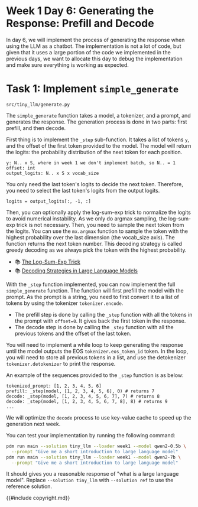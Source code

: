 # Week 1 Day 6: Generating the Response: Prefill and Decode

In day 6, we will implement the process of generating the response when using the LLM as a chatbot. The implementation
is not a lot of code, but given that it uses a large portion of the code we implemented in the previous days, we want
to allocate this day to debug the implementation and make sure everything is working as expected.

# Task 1: Implement `simple_generate`

```
src/tiny_llm/generate.py
```

The `simple_generate` function takes a model, a tokenizer, and a prompt, and generates the response. The generation
process is done in two parts: first prefill, and then decode.

First thing is to implement the `_step` sub-function. It takes a list of tokens `y`, and the offset of the first token
provided to the model. The model will return the logits: the probability distribution of the next token for each position.

```
y: N.. x S, where in week 1 we don't implement batch, so N.. = 1
offset: int
output_logits: N.. x S x vocab_size
```

You only need the last token's logits to decide the next token. Therefore, you need to select the last token's logits
from the output logits.

```
logits = output_logits[:, -1, :]
```

Then, you can optionally apply the log-sum-exp trick to normalize the logits to avoid numerical instability. As we only
do argmax sampling, the log-sum-exp trick is not necessary. Then, you need to sample the next token from the logits.
You can use the `mx.argmax` function to sample the token with the highest probability over the last dimension
(the vocab_size axis). The function returns the next token number. This decoding strategy is called greedy decoding as we always
pick the token with the highest probability.

- 📚 [The Log-Sum-Exp Trick](https://gregorygundersen.com/blog/2020/02/09/log-sum-exp/)
- 📚 [Decoding Strategies in Large Language Models](https://mlabonne.github.io/blog/posts/2023-06-07-Decoding_strategies.html)

With the `_step` function implemented, you can now implement the full `simple_generate` function. The function will
first prefill the model with the prompt. As the prompt is a string, you need to first convert it to a list of tokens
by using the tokenizer `tokenizer.encode`.

* The prefill step is done by calling the `_step` function with all the tokens in the prompt with `offset=0`. It gives back
the first token in the response.
* The decode step is done by calling the `_step` function with all the previous tokens and the offset of the last token.

You will need to implement a while loop to keep generating the response until the model outputs the EOS `tokenizer.eos_token_id` token.
In the loop, you will need to store all previous tokens in a list, and use the detokenizer `tokenizer.detokenizer` to print the response.

An example of the sequences provided to the `_step` function is as below:

```
tokenized_prompt: [1, 2, 3, 4, 5, 6]
prefill: _step(model, [1, 2, 3, 4, 5, 6], 0) # returns 7
decode: _step(model, [1, 2, 3, 4, 5, 6, 7], 7) # returns 8
decode: _step(model, [1, 2, 3, 4, 5, 6, 7, 8], 8) # returns 9
...
```

We will optimize the `decode` process to use key-value cache to speed up the generation next week.

You can test your implementation by running the following command:

```bash
pdm run main --solution tiny_llm --loader week1 --model qwen2-0.5b \
  --prompt "Give me a short introduction to large language model"
pdm run main --solution tiny_llm --loader week1 --model qwen2-7b \
  --prompt "Give me a short introduction to large language model"
```

It should gives you a reasonable response of "what is a large language model". Replace `--solution tiny_llm` with
`--solution ref` to use the reference solution.

{{#include copyright.md}}

